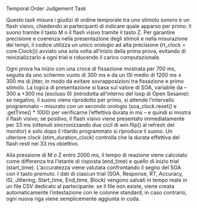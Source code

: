 Temporal Order Judgement Task

Questo task misura i giudizi di ordine temporale tra uno stimolo sonoro e un flash visivo, chiedendo ai partecipanti di indicare quale apparso per primo: il suono tramite il tasto M o il flash visivo tramite il tasto Z. Per garantire precisione e coerenza nella presentazione degli stimoli e nella misurazione dei tempi, il codice utilizza un unico orologio ad alta precisione (rt_clock = core.Clock()) avviato una sola volta all’inizio della prima prova, evitando di reinizializzarlo a ogni trial e riducendo il carico computazionale.

Ogni prova ha inizio con una croce di fissazione mostrata per 700 ms, seguita da uno schermo vuoto di 300 ms e da un ISI medio di 1200 ms ± 300 ms di jitter, in modo da evitare sovrapposizioni tra fissazione e primo stimolo. La logica di presentazione si basa sul valore di SOA, variabile da –300 a +300 ms (escluso 0) (introdotta all'interno del loop di Open Sesame): se negativo, il suono viene riprodotto per primo, si attende l’intervallo programmato – misurato con un secondo orologio (soa_clock.reset() e .getTime() * 1000) per verificarne l’effettiva durata in ms – e quindi si mostra il flash visivo; se positivo, il flash visivo viene presentato immediatamente per 33 ms (ottenuti sincronizzando due cicli di win.flip() al refresh del monitor) e solo dopo il ritardo programmato si riproduce il suono. Un ulteriore clock (stim_duration_clock) controlla che la durata effettiva del flash resti nei 33 ms obiettivo.

Alla pressione di M o Z entro 2000 ms, il tempo di reazione viene calcolato come differenza tra l’istante di risposta (end_time) e quello di inizio trial (start_time). L’accuratezza viene valutata confrontando il segno del SOA con il tasto premuto. I dati di ciascun trial (SOA, Response, RT, Accuracy, ISI, Jittering, Start_time, End_time, Block) vengono salvati in tempo reale in un file CSV dedicato al partecipante: se il file non esiste, viene creata automaticamente l’intestazione con le colonne standard; in caso contrario, ogni nuova riga viene semplicemente aggiunta in coda.

